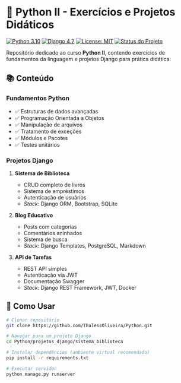 # 🐍 Python II - Exercícios e Projetos Didáticos

[![Python 3.10](https://img.shields.io/badge/Python-3.10%2B-blue.svg)](https://www.python.org/)
[![Django 4.2](https://img.shields.io/badge/Django-4.2-green.svg)](https://www.djangoproject.com/)
[![License: MIT](https://img.shields.io/badge/License-MIT-yellow.svg)](https://opensource.org/licenses/MIT)
[![Status do Projeto](https://img.shields.io/badge/Status-Em%20Desenvolvimento-orange)](https://github.com/ThalessOliveira/Python)

Repositório dedicado ao curso **Python II**, contendo exercícios de fundamentos da linguagem e projetos Django para prática didática.

## 📚 Conteúdo

### Fundamentos Python
- ✅ Estruturas de dados avançadas
- ✅ Programação Orientada a Objetos
- ✅ Manipulação de arquivos
- ✅ Tratamento de exceções
- ✅ Módulos e Pacotes
- ✅ Testes unitários

### Projetos Django
1. **Sistema de Biblioteca**
   - CRUD completo de livros
   - Sistema de empréstimos
   - Autenticação de usuários
   - *Stack*: Django ORM, Bootstrap, SQLite

2. **Blog Educativo**
   - Posts com categorias
   - Comentários aninhados
   - Sistema de busca
   - *Stack*: Django Templates, PostgreSQL, Markdown

3. **API de Tarefas**
   - REST API simples
   - Autenticação via JWT
   - Documentação Swagger
   - *Stack*: Django REST Framework, JWT, Docker

## 🚀 Como Usar

```bash
# Clonar repositório
git clone https://github.com/ThalessOliveira/Python.git

# Navegar para um projeto Django
cd Python/projetos_django/sistema_biblioteca

# Instalar dependências (ambiente virtual recomendado)
pip install -r requirements.txt

# Executar servidor
python manage.py runserver